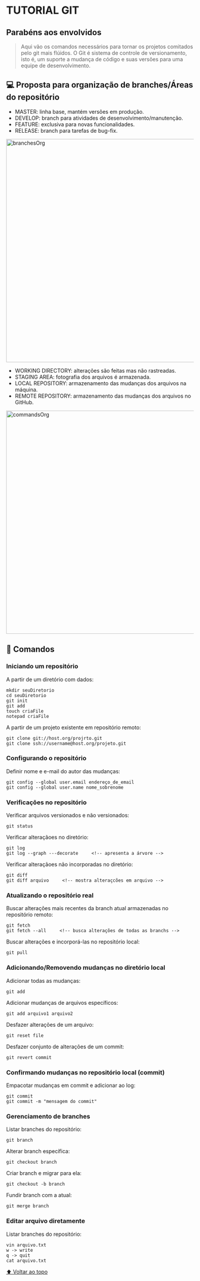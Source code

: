 # TUTORIAL GIT
## Parabéns aos envolvidos

> Aqui vão os comandos necessários para tornar os projetos comitados pelo git mais flúidos. O Git é sistema de controle de versionamento, isto é, um suporte a mudança de código e suas versões para uma equipe de desenvolvimento.

## 💻 Proposta para organização de branches/Áreas do repositório
- MASTER: linha base, mantém versões em produção.
- DEVELOP: branch para atividades de desenvolvimento/manutenção.
- FEATURE: exclusiva para novas funcionalidades.
- RELEASE: branch para tarefas de bug-fix.
<img src="https://user-images.githubusercontent.com/72531807/136963894-5c8b509e-269e-4fd1-aa76-e440a2504832.png" width="600px;" alt="branchesOrg"/>

- WORKING DIRECTORY: alterações são feitas mas não rastreadas.
- STAGING AREA: fotografia dos arquivos é armazenada.
- LOCAL REPOSITORY: armazenamento das mudanças dos arquivos na máquina.
- REMOTE REPOSITORY: armazenamento das mudanças dos arquivos no GitHub.
<img src="https://user-images.githubusercontent.com/72531807/136963239-a0a65dbf-d0a9-456d-a753-45dd8b17627f.png" width="600px;" alt="commandsOrg"/>

## 🚀 Comandos

### Iniciando um repositório
A partir de um diretório com dados:
```
mkdir seuDiretorio 
cd seuDiretorio
git init 
git add
touch criaFile
notepad criaFile
```
A partir de um projeto existente em repositório remoto:
```
git clone git://host.org/projrto.git
git clone ssh://username@host.org/projeto.git
```

### Configurando o repositório 
Definir nome e e-mail do autor das mudanças:
```
git config --global user.email endereço_de_email
git config --global user.name nome_sobrenome
```

### Verificações no repositório 
Verificar arquivos versionados e não versionados:
```
git status
```
Verificar alteraçãoes no diretório:
```
git log
git log --graph ---decorate     <!-- apresenta a árvore -->
```
Verificar alteraçãoes não incorporadas no diretório:
```
git diff
git diff arquivo     <!-- mostra alteraçcões em arquivo -->
```

### Atualizando o repositório real
Buscar alterações mais recentes da branch atual armazenadas no repositório remoto:
```
git fetch
git fetch --all     <!-- busca alterações de todas as branchs -->
```
Buscar alterações e incorporá-las no repositório local:
```
git pull
```

### Adicionando/Removendo mudanças no diretório local
Adicionar todas as mudanças:
```
git add
```
Adicionar mudanças de arquivos específicos:
```
git add arquivo1 arquivo2
```
Desfazer alterações de um arquivo:
```
git reset file
```
Desfazer conjunto de alterações de um commit:
```
git revert commit
```

### Confirmando mudanças no repositório local (commit)
Empacotar mudanças em commit e adicionar ao log:
```
git commit
git commit -m "mensagem do commit"
```

### Gerenciamento de branches
Listar branches do repositório:
```
git branch
```
Alterar branch específica:
```
git checkout branch
```
Criar branch e migrar para ela:
```
git checkout -b branch
```
Fundir branch com a atual:
```
git merge branch
```

### Editar arquivo diretamente
Listar branches do repositório:
```
vin arquivo.txt
w -> write
q -> quit
cat arquivo.txt
```

[⬆ Voltar ao topo](#nome-do-projeto)<br>

